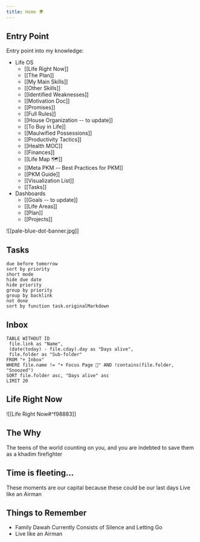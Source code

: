 ```yaml
---
title: Home 🌍
---
```

## Entry Point
Entry point into my knowledge:
- Life OS
	- [[Life Right Now]]
	- [[The Plan]]
	- [[My Main Skills]]
	- [[Other Skills]]
	- [[Identified Weaknesses]]
	- [[Motivation Doc]]
	- [[Promises]]
	- [[Full Rules]]
	- [[House Organization -- to update]]
	- [[To Buy in Life]]
	- [[Maulwified Possessions]]
	- [[Productivity Tactics]]
	- [[Health MOC]] 
	- [[Finances]]
	- [[Life Map 🗺]] 
	- [[Meta PKM -- Best Practices for PKM]] 
	- [[PKM Guide]]
	- [[Visualization List]]
	- [[Tasks]]
- Dashboards
	- [[Goals -- to update]]
	- [[Life Areas]]
	- [[Plan]]
	- [[Projects]]

![[pale-blue-dot-banner.jpg]]
## Tasks
```tasks
due before tomorrow
sort by priority
short mode
hide due date
hide priority
group by priority
group by backlink
not done
sort by function task.originalMarkdown
```

## Inbox
``` dataview
TABLE WITHOUT ID
 file.link as "Name",
 (date(today) - file.cday).day as "Days alive",
 file.folder as "Sub-folder"
FROM "+ Inbox"
WHERE file.name != "+ Focus Page 🎯" AND !contains(file.folder, "Snoozed")
SORT file.folder asc, "Days alive" asc
LIMIT 20
```
## Life Right Now
![[Life Right Now#^f98883]]
## The Why
The teens of the world counting on you, and you are indebted to save them as a khadim firefighter
## Time is fleeting...
These moments are our capital because these could be our last days
Live like an Airman
## Things to Remember
- Family Dawah Currently Consists of Silence and Letting Go
- Live like an Airman
